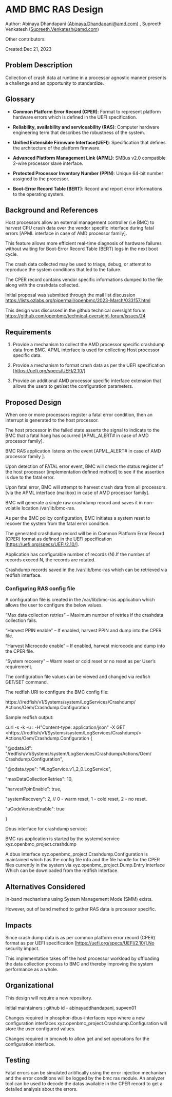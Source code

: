 # AMD BMC RAS Design

Author: Abinaya Dhandapani (<Abinaya.Dhandapani@amd.com>) , Supreeth Venkatesh
(<Supreeth.Venkatesh@amd.com>)

Other contributors:

Created:Dec 21, 2023

## Problem Description

Collection of crash data at runtime in a processor agnostic manner presents a
challenge and an opportunity to standardize.

## Glossary

- **Common Platform Error Record (CPER)**: Format to represent platform hardware
  errors which is defined in the UEFI specification.
- **Reliability, availability and serviceability (RAS)**: Computer hardware
  engineering term that describes the robustness of the system.

- **Unified Extensible Firmware Interface(UEFI)**: Specification that defines
  the architecture of the platform firmware.

- **Advanced Platform Management Link (APML)**: SMBus v2.0 compatible 2-wire
  processor slave interface.

- **Protected Processor Inventory Number (PPIN)**: Unique 64-bit number assigned
  to the processor.

- **Boot-Error Record Table (BERT)**: Record and report error informations to
  the operating system.

## Background and References

Host processors allow an external management controller (i.e BMC) to harvest CPU
crash data over the vendor specific interface during fatal errors [APML
interface in case of AMD processor family].

This feature allows more efficient real-time diagnosis of hardware failures
without waiting for Boot-Error Record Table (BERT) logs in the next boot cycle.

The crash data collected may be used to triage, debug, or attempt to reproduce
the system conditions that led to the failure.

The CPER record contains vendor specific informations dumped to the file along
with the crashdata collected.

Initial proposal was submitted through the mail list discussion
<https://lists.ozlabs.org/pipermail/openbmc/2023-March/033157.html>

This design was discussed in the github technical oversight forum
<https://github.com/openbmc/technical-oversight-forum/issues/24>

## Requirements

1. Provide a mechanism to collect the AMD processor specific crashdump data from
   BMC. APML interface is used for collecting Host processor specific data.
2. Provide a mechanism to format crash data as per the UEFI specification
   [https://uefi.org/specs/UEFI/2.10/].

3. Provide an additional AMD processor specific interface extension that allows
   the users to get/set the configuration parameters.

## Proposed Design

When one or more processors register a fatal error condition, then an interrupt
is generated to the host processor.

The host processor in the failed state asserts the signal to indicate to the BMC
that a fatal hang has occurred [APML_ALERT# in case of AMD processor family].

BMC RAS application listens on the event [APML_ALERT# in case of AMD processor
family ].

Upon detection of FATAL error event, BMC will check the status register of the
host processor [implementation defined method] to see if the assertion is due to
the fatal error.

Upon fatal error, BMC will attempt to harvest crash data from all processors.
[via the APML interface (mailbox) in case of AMD processor family].

BMC will generate a single raw crashdump record and saves it in non-volatile
location /var/lib/bmc-ras.

As per the BMC policy configuration, BMC initiates a system reset to recover the
system from the fatal error condition.

The generated crashdump record will be in Common Platform Error Record (CPER)
format as defined in the UEFI specification [https://uefi.org/specs/UEFI/2.10/].

Application has configurable number of records (N).If the number of records
exceed N, the records are rotated.

Crashdump records saved in the /var/lib/bmc-ras which can be retrieved via
redfish interface.

### Configuring RAS config file

A configuration file is created in the /var/lib/bmc-ras application which allows
the user to configure the below values.

“Max data collection retries” – Maximum number of retries if the crashdata
collection fails.

“Harvest PPIN enable” – If enabled, harvest PPIN and dump into the CPER file.

“Harvest Microcode enable” – If enabled, harvest microcode and dump into the
CPER file.

“System recovery” – Warm reset or cold reset or no reset as per User’s
requirement.

The configuration file values can be viewed and changed via redfish GET/SET
command.

The redfish URI to configure the BMC config file:

https://<BMC-IP>/redfish/v1/Systems/system/LogServices/Crashdump/
Actions/Oem/Crashdump.Configuration

Sample redfish output:

curl -s -k -u <user>:<password> -H"Content-type: application/json" -X GET
<https://<BMC-IP>/redfish/v1/Systems/system/LogServices/Crashdump/>
Actions/Oem/Crashdump.Configuration {

"@odata.id": "/redfish/v1/Systems/system/LogServices/Crashdump/Actions/Oem/
Crashdump.Configuration",

"@odata.type": "#LogService.v1_2_0.LogService",

"maxDataCollectionRetries": 10,

"harvestPpinEnable": true,

"systemRecovery": 2, // 0 - warm reset, 1 - cold reset, 2 - no reset.

"uCodeVersionEnable": true

}

Dbus interface for crashdump service:

BMC ras application is started by the systemd service
xyz.openbmc_project.crashdump

A dbus interface xyz.openbmc_project.Crashdump.Configuration is maintained which
has the config file info and the file handle for the CPER files currently in the
system via xyz.openbmc_project.Dump.Entry interface Which can be downloaded from
the redfish interface.

## Alternatives Considered

In-band mechanisms using System Management Mode (SMM) exists.

However, out of band method to gather RAS data is processor specific.

## Impacts

Since crash dump data is as per common platform error record (CPER) format as
per UEFI specification [https://uefi.org/specs/UEFI/2.10/],No security impact.

This implementation takes off the host processor workload by offloading the data
collection process to BMC and thereby improving the system performance as a
whole.

## Organizational

This design will require a new repository.

Initial maintainers : github id - abinayaddhandapani, supven01

Changes required in phosphor-dbus-interfaces repo where a new configuration
interfaces xyz.openbmc_project.Crashdump.Configuration will store the user
configured values.

Changes required in bmcweb to allow get and set operations for the configuration
interface.

## Testing

Fatal errors can be simulated aritifically using the error injection mechanism
and the error conditions will be logged by the bmc ras module. An analyzer tool
can be used to decode the datas available in the CPER record to get a detailed
analysis about the errors.
